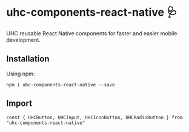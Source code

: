 # uhc-components-react-native 🩺

UHC reusable React Native components for faster and easier mobile development.

## Installation

Using npm:

```
npm i uhc-components-react-native --save
```

## Import

```
const { UHCButton, UHCInput, UHCIconButton, UHCRadioButton } from "uhc-components-react-native"
```
